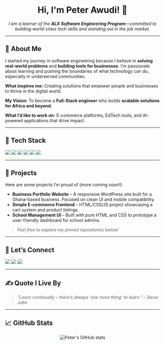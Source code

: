 <h1 align="center">Hi, I'm Peter Awudi! 👋</h1>

<p align="center">
  <em>
    I am a learner of the <strong>ALX Software Engineering Program</strong>—committed to building world-class tech skills and standing out in the job market.
  </em>
</p>

---

## 🚀 About Me

<p>
I started my journey in software engineering because I believe in <strong>solving real-world problems</strong> and <strong>building tools for businesses</strong>. I’m passionate about learning and pushing the boundaries of what technology can do, especially in underserved communities.
</p>

<p>
<b>What inspires me:</b> Creating solutions that empower people and businesses to thrive in the digital world.
</p>

<p>
<b>My Vision:</b> To become a <strong>Full-Stack engineer</strong> who builds <strong>scalable solutions for Africa and beyond.</strong>
</p>

<p>
<b>What I’d like to work on:</b> E-commerce platforms, EdTech tools, and AI-powered applications that drive impact.
</p>

---

## 🧰 Tech Stack

<p>
  <img src="https://img.shields.io/badge/HTML-E34F26?style=flat&logo=html5&logoColor=white"/>
  <img src="https://img.shields.io/badge/CSS-1572B6?style=flat&logo=css3&logoColor=white"/>
  <img src="https://img.shields.io/badge/JavaScript-F7DF1E?style=flat&logo=javascript&logoColor=black"/>
  <img src="https://img.shields.io/badge/WordPress-21759B?style=flat&logo=wordpress&logoColor=white"/>
  <img src="https://img.shields.io/badge/Git-F05032?style=flat&logo=git&logoColor=white"/>
  <img src="https://img.shields.io/badge/GitHub-181717?style=flat&logo=github&logoColor=white"/>
</p>

---

## 📌 Projects

Here are some projects I’m proud of (more coming soon!):

- **Business Portfolio Website** – A responsive WordPress site built for a Ghana-based business. Focused on clean UI and mobile compatibility.
- **Simple E-commerce Frontend** – HTML/CSS/JS project showcasing a cart system and product listings.
- **School Management UI** – Built with pure HTML and CSS to prototype a user-friendly dashboard for school admins.

> *Feel free to explore my pinned repositories below!*

---

## 💬 Let’s Connect

<p>
  <a href="mailto:awudipeter20@gmail.com"><img src="https://img.shields.io/badge/Email-D14836?style=flat&logo=gmail&logoColor=white"/></a>
  <a href="https://twitter.com/Detail_gh"><img src="https://img.shields.io/badge/Twitter-1DA1F2?style=flat&logo=twitter&logoColor=white"/></a>
  <a href="https://www.linkedin.com/in/peter-awudi-368b6b11b"><img src="https://img.shields.io/badge/LinkedIn-0077B5?style=flat&logo=linkedin&logoColor=white"/></a>
</p>

---

## ✍️ Quote I Live By

> *"Learn continually – there’s always ‘one more thing’ to learn." – Steve Jobs*

---

## 📈 GitHub Stats

<p align="center">
  <img src="https://github-readme-stats.vercel.app/api?username=awudipeter20&show_icons=true&theme=github_dark" alt="Peter's GitHub stats"/>
</p>
